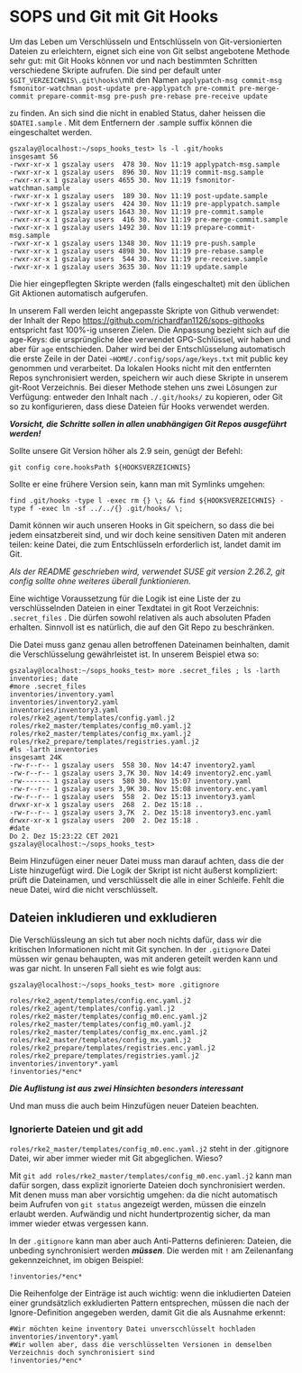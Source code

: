 # SOPS und Git mit Git Hooks



Um das Leben um Verschlüsseln und Entschlüsseln von Git-versionierten Dateien zu erleichtern, eignet sich eine von Git selbst angebotene Methode sehr gut: mit Git Hooks können vor und nach bestimmten Schritten verschiedene Skripte aufrufen. Die sind per default unter `$GIT_VERZEICHNIS\.git\hooks\`mit den Namen `applypatch-msg commit-msg fsmonitor-watchman post-update pre-applypatch pre-commit pre-merge-commit prepare-commit-msg pre-push pre-rebase pre-receive update `

zu finden. An sich sind die nicht in enabled Status, daher heissen die `$DATEI.sample` . Mit dem Entfernern der .sample suffix können die eingeschaltet werden.

```shell
gszalay@localhost:~/sops_hooks_test> ls -l .git/hooks
insgesamt 56
-rwxr-xr-x 1 gszalay users  478 30. Nov 11:19 applypatch-msg.sample
-rwxr-xr-x 1 gszalay users  896 30. Nov 11:19 commit-msg.sample
-rwxr-xr-x 1 gszalay users 4655 30. Nov 11:19 fsmonitor-watchman.sample
-rwxr-xr-x 1 gszalay users  189 30. Nov 11:19 post-update.sample
-rwxr-xr-x 1 gszalay users  424 30. Nov 11:19 pre-applypatch.sample
-rwxr-xr-x 1 gszalay users 1643 30. Nov 11:19 pre-commit.sample
-rwxr-xr-x 1 gszalay users  416 30. Nov 11:19 pre-merge-commit.sample
-rwxr-xr-x 1 gszalay users 1492 30. Nov 11:19 prepare-commit-msg.sample
-rwxr-xr-x 1 gszalay users 1348 30. Nov 11:19 pre-push.sample
-rwxr-xr-x 1 gszalay users 4898 30. Nov 11:19 pre-rebase.sample
-rwxr-xr-x 1 gszalay users  544 30. Nov 11:19 pre-receive.sample
-rwxr-xr-x 1 gszalay users 3635 30. Nov 11:19 update.sample
```

Die hier eingepflegten Skripte werden (falls eingeschaltet) mit den üblichen Git Aktionen automatisch aufgerufen.

In unserem Fall werden leicht angepasste Skripte von Github verwendet: der Inhalt der Repo https://github.com/richardfan1126/sops-githooks entspricht fast 100%-ig unseren Zielen. Die Anpassung bezieht sich auf die age-Keys: die ursprüngliche Idee verwendet GPG-Schlüssel, wir haben und aber für `age` entschieden. Daher wird bei der Entschlüsselung automatisch die erste Zeile in der Datei `~HOME/.config/sops/age/keys.txt` mit public key genommen und verarbeitet. Da lokalen Hooks nicht mit den entfernten Repos synchronisiert werden, speichern wir auch diese Skripte in unserem git-Root Verzeichnis. Bei dieser Methode stehen uns zwei Lösungen zur Verfügung: entweder den Inhalt nach `./.git/hooks/` zu kopieren, oder Git so zu konfigurieren, dass diese Dateien für Hooks verwendet werden. 

***Vorsicht, die Schritte sollen in allen unabhängigen Git Repos ausgeführt werden!***

Sollte unsere Git Version höher als 2.9 sein, genügt der Befehl:

```shell
git config core.hooksPath ${HOOKSVERZEICHNIS}
```

Sollte er eine frühere Version sein, kann man mit Symlinks umgehen: 

```shell
find .git/hooks -type l -exec rm {} \; && find ${HOOKSVERZEICHNIS} -type f -exec ln -sf ../../{} .git/hooks/ \;
```

Damit können wir auch unseren Hooks in Git speichern, so dass die bei jedem einsatzbereit sind, und wir doch keine sensitiven Daten mit anderen teilen: keine Datei, die zum Entschlüsseln erforderlich ist, landet damit im Git.

*Als der README geschrieben wird, verwendet SUSE git version 2.26.2, git config sollte ohne weiteres überall funktionieren.*

Eine wichtige Voraussetzung für die Logik ist eine Liste der zu verschlüsselnden Dateien in einer Texdtatei in git Root Verzeichnis: `.secret_files` . Die dürfen sowohl relativen als auch absoluten Pfaden erhalten. Sinnvoll ist es natürlich, die auf den Git Repo zu beschränken. 

Die Datei muss ganz genau allen betroffenen Dateinamen beinhalten, damit die Verschlüsselung gewährleistet ist. In unserem Beispiel etwa so:

```shell
gszalay@localhost:~/sops_hooks_test> more .secret_files ; ls -larth inventories; date
#more .secret_files
inventories/inventory.yaml
inventories/inventory2.yaml
inventories/inventory3.yaml
roles/rke2_agent/templates/config.yaml.j2
roles/rke2_master/templates/config_m0.yaml.j2
roles/rke2_master/templates/config_mx.yaml.j2
roles/rke2_prepare/templates/registries.yaml.j2
#ls -larth inventories
insgesamt 24K
-rw-r--r-- 1 gszalay users  558 30. Nov 14:47 inventory2.yaml
-rw-r--r-- 1 gszalay users 3,7K 30. Nov 14:49 inventory2.enc.yaml
-rw------- 1 gszalay users  580 30. Nov 15:07 inventory.yaml
-rw-r--r-- 1 gszalay users 3,9K 30. Nov 15:08 inventory.enc.yaml
-rw-r--r-- 1 gszalay users  558  2. Dez 15:13 inventory3.yaml
drwxr-xr-x 1 gszalay users  268  2. Dez 15:18 ..
-rw-r--r-- 1 gszalay users 3,7K  2. Dez 15:18 inventory3.enc.yaml
drwxr-xr-x 1 gszalay users  200  2. Dez 15:18 .
#date
Do 2. Dez 15:23:22 CET 2021
gszalay@localhost:~/sops_hooks_test> 
```

Beim Hinzufügen einer neuer Datei muss man darauf achten, dass die der Liste hinzugefügt wird. Die Logik der Skript ist nicht äußerst kompliziert: prüft die Dateinamen, und verschlüsselt die alle in einer Schleife. Fehlt die neue Datei, wird die nicht verschlüsselt.



## Dateien inkludieren und exkludieren

Die Verschlüssleung an sich tut aber noch nichts dafür, dass wir die kritischen Informationen nicht mit Git synchen. In der `.gitignore` Datei müssen wir genau behaupten, was mit anderen geteilt werden kann und was gar nicht. In unseren Fall sieht es wie folgt aus:



```shell
gszalay@localhost:~/sops_hooks_test> more .gitignore 

roles/rke2_agent/templates/config.enc.yaml.j2
roles/rke2_agent/templates/config.yaml.j2
roles/rke2_master/templates/config_m0.enc.yaml.j2
roles/rke2_master/templates/config_m0.yaml.j2
roles/rke2_master/templates/config_mx.enc.yaml.j2
roles/rke2_master/templates/config_mx.yaml.j2
roles/rke2_prepare/templates/registries.enc.yaml.j2
roles/rke2_prepare/templates/registries.yaml.j2
inventories/inventory*.yaml
!inventories/*enc*
```



***Die Auflistung ist aus zwei Hinsichten besonders interessant***

Und man muss die auch beim Hinzufügen neuer Dateien beachten. 

### Ignorierte Dateien und git add

`roles/rke2_master/templates/config_m0.enc.yaml.j2` steht in der .gitignore Datei, wir aber immer wieder mit Git abgeglichen. Wieso?

Mit `git add roles/rke2_master/templates/config_m0.enc.yaml.j2` kann man dafür sorgen, dass explizit ignorierte Dateien doch synchronisiert werden. Mit denen muss man aber vorsichtig umgehen: da die nicht automatisch beim Aufrufen von `git status` angezeigt werden, müssen die einzeln erlaubt werden. Aufwändig und nicht hundertprozentig sicher, da man immer wieder etwas vergessen kann.

In der `.gitignore` kann man aber auch Anti-Patterns definieren: Dateien, die unbeding synchronisiert werden ***müssen***.  Die werden mit `!` am Zeilenanfang gekennzeichnet, im obigen Beispiel:

```shell
!inventories/*enc*
```

Die Reihenfolge der Einträge ist auch wichtig: wenn die inkludierten Dateien einer grundsätzlich exkludierten Pattern entsprechen, müssen die nach der Ignore-Definition angegeben werden, damit Git die als Ausnahme erkennt:



```shell
#Wir möchten keine inventory Datei unverscchlüsselt hochladen
inventories/inventory*.yaml
#Wir wollen aber, dass die verschlüsselten Versionen in demselben Verzeichnis doch synchronisiert sind
!inventories/*enc*
```

